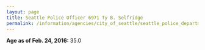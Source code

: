 ```yaml
---
layout: page
title: Seattle Police Officer 6971 Ty B. Selfridge
permalink: /information/agencies/city_of_seattle/seattle_police_department/copbook/6971/
---
```


**Age as of Feb. 24, 2016:** 35.0

